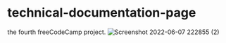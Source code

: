 # technical-documentation-page
the fourth freeCodeCamp project.
![Screenshot 2022-06-07 222855 (2)](https://user-images.githubusercontent.com/81510883/172466579-2044a507-ae9d-4453-8409-4a6642bc9f8b.png)
